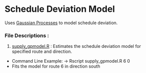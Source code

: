 # Schedule Deviation Model

Uses [Gaussian Processes](http://en.wikipedia.org/wiki/Gaussian_process) to model schedule deviation.


### File Descriptions :

1. [supply_gpmodel.R](./supply_gpmodel.R) : Estimates the schedule deviation model for specified route and direction.
  * Command Line Example: -> Rscript supply_gpmodel.R 6 0
  * Fits the model for route 6 in direction south
